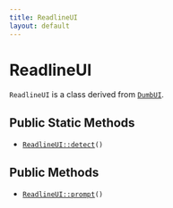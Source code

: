 ```yaml
---
title: ReadlineUI
layout: default
---
```


# ReadlineUI

<code>ReadlineUI</code> is a class derived from <code><a href="DumbUI">DumbUI</a></code>.

## Public Static Methods

* <code><a href="ReadlineUI%3A%3Adetect">ReadlineUI::detect</a>()</code>

## Public Methods

* <code><a href="ReadlineUI%3A%3Aprompt">ReadlineUI::prompt</a>()</code>


